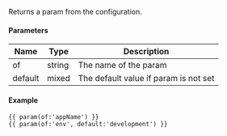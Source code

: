 Returns a param from the configuration.

#### Parameters

| Name    | Type   | Description
| ------- | ------ | ------------
| of      | string | The name of the param
| default | mixed  | The default value if param is not set

#### Example

```
{{ param(of:'appName') }}
{{ param(of:'env', default:'development') }}
```
